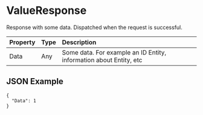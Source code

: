 # ValueResponse

Response with some data. Dispatched when the request is successful.

| Property | Type | Description                                                        |
| :------- | :--- | :----------------------------------------------------------------- |
| Data     | Any  | Some data. For example an ID Entity, information about Entity, etc |

## JSON Example

```
{
  "Data": 1
}
```
